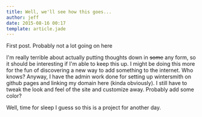 ```yaml
---
title: Well, we'll see how this goes...
author: jeff
date: 2015-08-16 00:17
template: article.jade
---
```


First post. Probably not a lot going on here

<span class="more"></span>

I'm really terrible about actually putting thoughts down in <del>some</del> any form, so it should be interesting if I'm able to keep this up.  I might be doing this more for the fun of discovering a new way to add something to the internet.  Who knows?  Anyway, I have the admin work done for setting up wintersmith on github pages and linking my domain here (kinda obviously). I still have to tweak the look and feel of the site and customize away.  Probably add some color? 

Well, time for sleep I guess so this is a project for another day.

